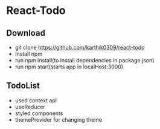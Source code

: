 # React-Todo

## Download
*   git clone https://github.com/karthik0309/react-todo
*   install npm
*   run npm install(to install dependencies in package.json)
*   run npm start(starts app in localHost:3000)
## TodoList
* used context api
* useReducer
* styled components
* themeProvider for changing theme
